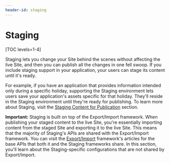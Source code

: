 ```yaml
---
header-id: staging
---
```


# Staging

[TOC levels=1-4]

Staging lets you change your Site behind the scenes without affecting the live
Site, and then you can publish all the changes in one fell swoop. If you include
staging support in your application, your users can stage its content until it's
ready.

For example, if you have an application that provides information intended only
during a specific holiday, supporting the Staging environment lets users save
your application's assets specific for that holiday. They'll reside
in the Staging environment until they're ready for publishing. To learn more
about Staging, visit the
[Staging Content for Publication](/discover/portal/-/knowledge_base/7-2/staging-content-for-publication)
section.

**Important:** Staging is built on top of the Export/Import framework. When
publishing your staged content to the live Site, you're essentially importing
content from the staged Site and exporting it to the live Site. This means that
the majority of Staging's APIs are shared with the Export/Import framework. You
can visit the
[Export/Import](/developer/frameworks/-/knowledge_base/7-2/export-import)
framework's articles for the base APIs that both it and the Staging frameworks
share. In this section, you'll learn about the Staging-specific configurations
that are not shared by Export/Import.
